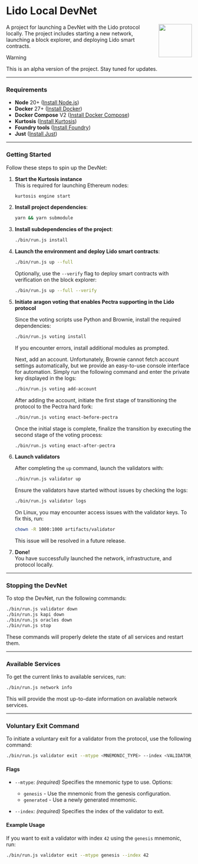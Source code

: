 # Lido Local DevNet  

<img src="https://docs.lido.fi/img/logo.svg" height="90px" align="right" width="90px">

A project for launching a DevNet with the Lido protocol locally. The project includes starting a new network, launching a block explorer, and deploying Lido smart contracts.

> [!WARNING]
> This is an alpha version of the project. Stay tuned for updates.

---

### Requirements  

- **Node** 20+ ([Install Node.js](https://nodejs.org/))  
- **Docker** 27+ ([Install Docker](https://www.docker.com/))  
- **Docker Compose** V2 ([Install Docker Compose](https://docs.docker.com/compose/))  
- **Kurtosis** ([Install Kurtosis](https://www.kurtosistech.com/))  
- **Foundry tools** ([Install Foundry](https://book.getfoundry.sh/getting-started/installation))  
- **Just** ([Install Just](https://github.com/casey/just))  

---

### Getting Started  

Follow these steps to spin up the DevNet:  

1. **Start the Kurtosis instance**  
   This is required for launching Ethereum nodes:  
   ```sh
   kurtosis engine start
   ```  

2. **Install project dependencies**:  
   ```sh
   yarn && yarn submodule
   ```  

3. **Install subdependencies of the project**:  
   ```sh
   ./bin/run.js install
   ```  

4. **Launch the environment and deploy Lido smart contracts**:  
   ```sh
   ./bin/run.js up --full
   ```  
   Optionally, use the `--verify` flag to deploy smart contracts with verification on the block explorer:  
   ```sh
   ./bin/run.js up --full --verify
   ```  

5. **Initiate aragon voting that enables Pectra supporting in the Lido protocol**  

   Since the voting scripts use Python and Brownie, install the required dependencies:  
   ```sh
   ./bin/run.js voting install
   ```  
   If you encounter errors, install additional modules as prompted.

   Next, add an account. Unfortunately, Brownie cannot fetch account settings automatically, but we provide an easy-to-use console interface for automation. Simply run the following command and enter the private key displayed in the logs:  
   ```sh
   ./bin/run.js voting add-account
   ```  

   After adding the account, initiate the first stage of transitioning the protocol to the Pectra hard fork:  
   ```sh
   ./bin/run.js voting enact-before-pectra
   ```  

   Once the initial stage is complete, finalize the transition by executing the second stage of the voting process:  
   ```sh
   ./bin/run.js voting enact-after-pectra
   ```  

6. **Launch validators**  

   After completing the `up` command, launch the validators with:  
   ```sh
   ./bin/run.js validator up
   ```  

   Ensure the validators have started without issues by checking the logs:  
   ```sh
   ./bin/run.js validator logs
   ```  

   On Linux, you may encounter access issues with the validator keys. To fix this, run:  
   ```sh
   chown -R 1000:1000 artifacts/validator
   ```  
   This issue will be resolved in a future release.  

7. **Done!**  
   You have successfully launched the network, infrastructure, and protocol locally.  

---

### Stopping the DevNet  

To stop the DevNet, run the following commands:  
```sh
./bin/run.js validator down
./bin/run.js kapi down
./bin/run.js oracles down
./bin/run.js stop
```  
These commands will properly delete the state of all services and restart them.  

---

### Available Services  

To get the current links to available services, run:  
```sh
./bin/run.js network info
```  
This will provide the most up-to-date information on available network services.  

---

### Voluntary Exit Command  

To initiate a voluntary exit for a validator from the protocol, use the following command:  
```sh
./bin/run.js validator exit --mtype <MNEMONIC_TYPE> --index <VALIDATOR_INDEX>
```

#### Flags
- `--mtype`: *(required)*
  Specifies the mnemonic type to use.
  Options:
  - `genesis` - Use the mnemonic from the genesis configuration.
  - `generated` - Use a newly generated mnemonic.

- `--index`: *(required)*
  Specifies the index of the validator to exit.

#### Example Usage
If you want to exit a validator with index `42` using the `genesis` mnemonic, run:
```sh
./bin/run.js validator exit --mtype genesis --index 42
```
